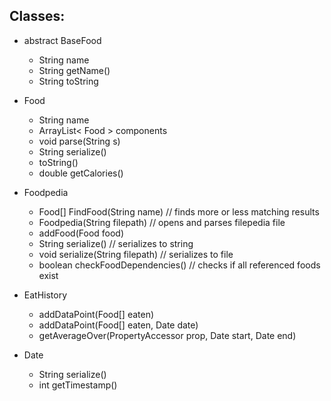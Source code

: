 


## Classes:
- abstract BaseFood
    - String name
    - String getName()
    - String toString
- Food
    - String name
    - ArrayList< Food > components
    - void parse(String s)
    - String serialize()
    - toString()
    - double getCalories()

- Foodpedia
    - Food[] FindFood(String name) // finds more or less matching results
    - Foodpedia(String filepath) // opens and parses filepedia file
    - addFood(Food food)
    - String serialize() // serializes to string
    - void serialize(String filepath) // serializes to file
    - boolean checkFoodDependencies() // checks if all referenced foods exist

- EatHistory
    - addDataPoint(Food[] eaten)
    - addDataPoint(Food[] eaten, Date date)
    - getAverageOver(PropertyAccessor prop, Date start, Date end)

- Date
    - String serialize()
    - int getTimestamp()